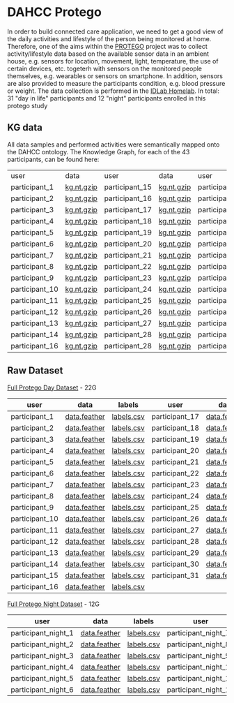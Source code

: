 # DAHCC Protego

In order to build connected care application, we need to get a good view of the daily activities and lifestyle of the person being monitored at home. Therefore, one of the aims within the [PROTEGO](https://www.imec-int.com/en/research-portfolio/protego) project was to collect activity/lifestyle data based on the available sensor data in an ambient house, e.g. sensors for location, movement, light, temperature, the use of certain devices, etc. togeterh with sensors on the monitored people themselves, e.g. wearables or sensors on smartphone. In addition, sensors are also provided to measure the participants condition, e.g. blood pressure or weight. The data collection is performed in the [IDLab Homelab](https://www.ugent.be/ea/idlab/en/research/research-infrastructure/homelab.htm). In total: 31 "day in life" participants and 12 "night" participants enrolled in this protego study

## KG data

All data samples and performed activities were semantically mapped onto the DAHCC ontology. The  Knowledge Graph, for each of the 43 participants, can be found here:

<table>
    <tr>
        <td>user</td>
        <td>data</td>
        <td>user</td>
        <td>data</td>
        <td>user</td>
        <td>data</td>
    </tr>
    <tr>
        <td>participant_1</td>
        <td><a href="https://dahcc.idlab.ugent.be/data/data_kg/dataset_participant1.nt.gz">kg.nt.gzip</a></td>
        <td>participant_15</td>
        <td><a href="https://dahcc.idlab.ugent.be/data/data_kg/dataset_participant15.nt.gz">kg.nt.gzip</a></td>
        <td>participant_29</td>
        <td><a href="https://dahcc.idlab.ugent.be/data/data_kg/dataset_participant29.nt.gz">kg.nt.gzip</a></td>
    </tr>
    <tr>
        <td>participant_2</td>
        <td><a href="https://dahcc.idlab.ugent.be/data/data_kg/dataset_participant2.nt.gz">kg.nt.gzip</a></td>
        <td>participant_16</td>
        <td><a href="https://dahcc.idlab.ugent.be/data/data_kg/dataset_participant16.nt.gz">kg.nt.gzip</a></td>
        <td>participant_30</td>
        <td><a href="https://dahcc.idlab.ugent.be/data/data_kg/dataset_participant30.nt.gz">kg.nt.gzip</a></td>
    </tr>
    <tr>
        <td>participant_3</td>
        <td><a href="https://dahcc.idlab.ugent.be/data/data_kg/dataset_participant3.nt.gz">kg.nt.gzip</a></td>
        <td>participant_17</td>
        <td><a href="https://dahcc.idlab.ugent.be/data/data_kg/dataset_participant17.nt.gz">kg.nt.gzip</a></td>
        <td>participant_31</td>
        <td><a href="https://dahcc.idlab.ugent.be/data/data_kg/dataset_participant31.nt.gz">kg.nt.gzip</a></td>
    </tr>
    <tr>
        <td>participant_4</td>
        <td><a href="https://dahcc.idlab.ugent.be/data/data_kg/dataset_participant4.nt.gz">kg.nt.gzip</a></td>
        <td>participant_18</td>
        <td><a href="https://dahcc.idlab.ugent.be/data/data_kg/dataset_participant18.nt.gz">kg.nt.gzip</a></td>
        <td>participant_1_night</td>
        <td><a href="https://dahcc.idlab.ugent.be/data/data_kg/dataset_participant_night1.nt.gz">kg.nt.gzip</a></td>
    </tr>
    <tr>
        <td>participant_5</td>
        <td><a href="https://dahcc.idlab.ugent.be/data/data_kg/dataset_participant5.nt.gz">kg.nt.gzip</a></td>
        <td>participant_19</td>
        <td><a href="https://dahcc.idlab.ugent.be/data/data_kg/dataset_participant19.nt.gz">kg.nt.gzip</a></td>
        <td>participant_2_night</td>
        <td><a href="https://dahcc.idlab.ugent.be/data/data_kg/dataset_participant_night2.nt.gz">kg.nt.gzip</a></td>
    </tr>
    <tr>
        <td>participant_6</td>
        <td><a href="https://dahcc.idlab.ugent.be/data/data_kg/dataset_participant6.nt.gz">kg.nt.gzip</a></td>
        <td>participant_20</td>
        <td><a href="https://dahcc.idlab.ugent.be/data/data_kg/dataset_participant20.nt.gz">kg.nt.gzip</a></td>
        <td>participant_3_night</td>
        <td><a href="https://dahcc.idlab.ugent.be/data/data_kg/dataset_participant_night3.nt.gz">kg.nt.gzip</a></td>
    </tr>
     <tr>
        <td>participant_7</td>
        <td><a href="https://dahcc.idlab.ugent.be/data/data_kg/dataset_participant7.nt.gz">kg.nt.gzip</a></td>
        <td>participant_21</td>
        <td><a href="https://dahcc.idlab.ugent.be/data/data_kg/dataset_participant21.nt.gz">kg.nt.gzip</a></td>
        <td>participant_4_night</td>
        <td><a href="https://dahcc.idlab.ugent.be/data/data_kg/dataset_participant_night4.nt.gz">kg.nt.gzip</a></td>
    </tr>
     <tr>
        <td>participant_8</td>
        <td><a href="https://dahcc.idlab.ugent.be/data/data_kg/dataset_participant8.nt.gz">kg.nt.gzip</a></td>
        <td>participant_22</td>
        <td><a href="https://dahcc.idlab.ugent.be/data/data_kg/dataset_participant22.nt.gz">kg.nt.gzip</a></td>
        <td>participant_5_night</td>
        <td><a href="https://dahcc.idlab.ugent.be/data/data_kg/dataset_participant_night5.nt.gz">kg.nt.gzip</a></td>
    </tr>
     <tr>
        <td>participant_9</td>
        <td><a href="https://dahcc.idlab.ugent.be/data/data_kg/dataset_participant9.nt.gz">kg.nt.gzip</a></td>
        <td>participant_23</td>
        <td><a href="https://dahcc.idlab.ugent.be/data/data_kg/dataset_participant23.nt.gz">kg.nt.gzip</a></td>
        <td>participant_6_night</td>
        <td><a href="https://dahcc.idlab.ugent.be/data/data_kg/dataset_participant_night6.nt.gz">kg.nt.gzip</a></td>
    </tr>
    <tr>
        <td>participant_10</td>
        <td><a href="https://dahcc.idlab.ugent.be/data/data_kg/dataset_participant10.nt.gz">kg.nt.gzip</a></td>
        <td>participant_24</td>
        <td><a href="https://dahcc.idlab.ugent.be/data/data_kg/dataset_participant24.nt.gz">kg.nt.gzip</a></td>
        <td>participant_7_night</td>
        <td><a href="https://dahcc.idlab.ugent.be/data/data_kg/dataset_participant_night7.nt.gz">kg.nt.gzip</a></td>
    </tr>
    <tr>
        <td>participant_11</td>
        <td><a href="https://dahcc.idlab.ugent.be/data/data_kg/dataset_participant11.nt.gz">kg.nt.gzip</a></td>
        <td>participant_25</td>
        <td><a href="https://dahcc.idlab.ugent.be/data/data_kg/dataset_participant25.nt.gz">kg.nt.gzip</a></td>
        <td>participant_8_night</td>
        <td><a href="https://dahcc.idlab.ugent.be/data/data_kg/dataset_participant_night8.nt.gz">kg.nt.gzip</a></td>
    </tr>
    <tr>
        <td>participant_12</td>
        <td><a href="https://dahcc.idlab.ugent.be/data/data_kg/dataset_participant12.nt.gz">kg.nt.gzip</a></td>
        <td>participant_26</td>
        <td><a href="https://dahcc.idlab.ugent.be/data/data_kg/dataset_participant26.nt.gz">kg.nt.gzip</a></td>
        <td>participant_9_night</td>
        <td><a href="https://dahcc.idlab.ugent.be/data/data_kg/dataset_participant_night9.nt.gz">kg.nt.gzip</a></td>
    </tr>
    <tr>
        <td>participant_13</td>
        <td><a href="https://dahcc.idlab.ugent.be/data/data_kg/dataset_participant13.nt.gz">kg.nt.gzip</a></td>
        <td>participant_27</td>
        <td><a href="https://dahcc.idlab.ugent.be/data/data_kg/dataset_participant27.nt.gz">kg.nt.gzip</a></td>
        <td>participant_10_night</td>
        <td><a href="https://dahcc.idlab.ugent.be/data/data_kg/dataset_participant_night10.nt.gz">kg.nt.gzip</a></td>
    </tr>
    <tr>
        <td>participant_14</td>
        <td><a href="https://dahcc.idlab.ugent.be/data/data_kg/dataset_participant14.nt.gz">kg.nt.gzip</a></td>
        <td>participant_28</td>
        <td><a href="https://dahcc.idlab.ugent.be/data/data_kg/dataset_participant28.nt.gz">kg.nt.gzip</a></td>
        <td>participant_11_night</td>
        <td><a href="https://dahcc.idlab.ugent.be/data/data_kg/dataset_participant_night11.nt.gz">kg.nt.gzip</a></td>
    </tr>
    <tr>
        <td>participant_16</td>
        <td><a href="https://dahcc.idlab.ugent.be/data/data_kg/dataset_participant16.nt.gz">kg.nt.gzip</a></td>
        <td>participant_28</td>
        <td><a href="https://dahcc.idlab.ugent.be/data/data_kg/dataset_participant28.nt.gz">kg.nt.gzip</a></td>
        <td>participant_12_night</td>
        <td><a href="https://dahcc.idlab.ugent.be/data/data_kg/dataset_participant_night12.nt.gz">kg.nt.gzip</a></td>
    </tr>
</table>

## Raw Dataset

[Full Protego Day Dataset](https://dahcc.idlab.ugent.be/data/protego_day.tar.gz) - 22G

<table>
<thead>
<tr>
<th>user</th>
<th>data</th>
<th>labels</th>
<th>user</th>
<th>data</th>
<th>labels</th>
</tr>
</thead>
<tbody>
<tr>
<td>participant_1</td>
<td><a href="https://dahcc.idlab.ugent.be/data/Protego_anom/_participant1/data.feather">data.feather</a></td>
<td><a href="https://dahcc.idlab.ugent.be/data/Protego_anom/_participant1/labels.csv">labels.csv</a></td>
<td>participant_17</td>
<td><a href="https://dahcc.idlab.ugent.be/data/Protego_anom/_participant17/data.feather">data.feather</a></td>
<td><a href="https://dahcc.idlab.ugent.be/data/Protego_anom/_participant17/labels.csv">labels.csv</a></td>
</tr>
<tr>
<td>participant_2</td>
<td><a href="https://dahcc.idlab.ugent.be/data/Protego_anom/_participant2/data.feather">data.feather</a></td>
<td><a href="https://dahcc.idlab.ugent.be/data/Protego_anom/_participant2/labels.csv">labels.csv</a></td>
<td>participant_18</td>
<td><a href="https://dahcc.idlab.ugent.be/data/Protego_anom/_participant18/data.feather">data.feather</a></td>
<td><a href="https://dahcc.idlab.ugent.be/data/Protego_anom/_participant18/labels.csv">labels.csv</a></td>
</tr>
<tr>
<td>participant_3</td>
<td><a href="https://dahcc.idlab.ugent.be/data/Protego_anom/_participant3/data.feather">data.feather</a></td>
<td><a href="https://dahcc.idlab.ugent.be/data/Protego_anom/_participant3/labels.csv">labels.csv</a></td>
<td>participant_19</td>
<td><a href="https://dahcc.idlab.ugent.be/data/Protego_anom/_participant19/data.feather">data.feather</a></td>
<td><a href="https://dahcc.idlab.ugent.be/data/Protego_anom/_participant19/labels.csv">labels.csv</a></td>
</tr>
<tr>
<td>participant_4</td>
<td><a href="https://dahcc.idlab.ugent.be/data/Protego_anom/_participant4/data.feather">data.feather</a></td>
<td><a href="https://dahcc.idlab.ugent.be/data/Protego_anom/_participant4/labels.csv">labels.csv</a></td>
<td>participant_20</td>
<td><a href="https://dahcc.idlab.ugent.be/data/Protego_anom/_participant20/data.feather">data.feather</a></td>
<td><a href="https://dahcc.idlab.ugent.be/data/Protego_anom/_participant20/labels.csv">labels.csv</a></td>
</tr>
<tr>
<td>participant_5</td>
<td><a href="https://dahcc.idlab.ugent.be/data/Protego_anom/_participant5/data.feather">data.feather</a></td>
<td><a href="https://dahcc.idlab.ugent.be/data/Protego_anom/_participant5/labels.csv">labels.csv</a></td>
<td>participant_21</td>
<td><a href="https://dahcc.idlab.ugent.be/data/Protego_anom/_participant21/data.feather">data.feather</a></td>
<td><a href="https://dahcc.idlab.ugent.be/data/Protego_anom/_participant21/labels.csv">labels.csv</a></td>
</tr>
<tr>
<td>participant_6</td>
<td><a href="https://dahcc.idlab.ugent.be/data/Protego_anom/_participant6/data.feather">data.feather</a></td>
<td><a href="https://dahcc.idlab.ugent.be/data/Protego_anom/_participant6/labels.csv">labels.csv</a></td>
<td>participant_22</td>
<td><a href="https://dahcc.idlab.ugent.be/data/Protego_anom/_participant22/data.feather">data.feather</a></td>
<td><a href="https://dahcc.idlab.ugent.be/data/Protego_anom/_participant22/labels.csv">labels.csv</a></td>
</tr>
<tr>
<td>participant_7</td>
<td><a href="https://dahcc.idlab.ugent.be/data/Protego_anom/_participant7/data.feather">data.feather</a></td>
<td><a href="https://dahcc.idlab.ugent.be/data/Protego_anom/_participant7/labels.csv">labels.csv</a></td>
<td>participant_23</td>
<td><a href="https://dahcc.idlab.ugent.be/data/Protego_anom/_participant23/data.feather">data.feather</a></td>
<td><a href="https://dahcc.idlab.ugent.be/data/Protego_anom/_participant23/labels.csv">labels.csv</a></td>
</tr>
<tr>
<td>participant_8</td>
<td><a href="https://dahcc.idlab.ugent.be/data/Protego_anom/_participant8/data.feather">data.feather</a></td>
<td><a href="https://dahcc.idlab.ugent.be/data/Protego_anom/_participant8/labels.csv">labels.csv</a></td>
<td>participant_24</td>
<td><a href="https://dahcc.idlab.ugent.be/data/Protego_anom/_participant24/data.feather">data.feather</a></td>
<td><a href="https://dahcc.idlab.ugent.be/data/Protego_anom/_participant24/labels.csv">labels.csv</a></td>
</tr>
<tr>
<td>participant_9</td>
<td><a href="https://dahcc.idlab.ugent.be/data/Protego_anom/_participant9/data.feather">data.feather</a></td>
<td><a href="https://dahcc.idlab.ugent.be/data/Protego_anom/_participant9/labels.csv">labels.csv</a></td>
<td>participant_25</td>
<td><a href="https://dahcc.idlab.ugent.be/data/Protego_anom/_participant25/data.feather">data.feather</a></td>
<td><a href="https://dahcc.idlab.ugent.be/data/Protego_anom/_participant25/labels.csv">labels.csv</a></td>
</tr>
<tr>
<td>participant_10</td>
<td><a href="https://dahcc.idlab.ugent.be/data/Protego_anom/_participant10/data.feather">data.feather</a></td>
<td><a href="https://dahcc.idlab.ugent.be/data/Protego_anom/_participant10/labels.csv">labels.csv</a></td>
<td>participant_26</td>
<td><a href="https://dahcc.idlab.ugent.be/data/Protego_anom/_participant26/data.feather">data.feather</a></td>
<td><a href="https://dahcc.idlab.ugent.be/data/Protego_anom/_participant26/labels.csv">labels.csv</a></td>
</tr>
<tr>
<td>participant_11</td>
<td><a href="https://dahcc.idlab.ugent.be/data/Protego_anom/_participant11/data.feather">data.feather</a></td>
<td><a href="https://dahcc.idlab.ugent.be/data/Protego_anom/_participant11/labels.csv">labels.csv</a></td>
<td>participant_27</td>
<td><a href="https://dahcc.idlab.ugent.be/data/Protego_anom/_participant27/data.feather">data.feather</a></td>
<td><a href="https://dahcc.idlab.ugent.be/data/Protego_anom/_participant27/labels.csv">labels.csv</a></td>
</tr>
<tr>
<td>participant_12</td>
<td><a href="https://dahcc.idlab.ugent.be/data/Protego_anom/_participant12/data.feather">data.feather</a></td>
<td><a href="https://dahcc.idlab.ugent.be/data/Protego_anom/_participant12/labels.csv">labels.csv</a></td>
<td>participant_28</td>
<td><a href="https://dahcc.idlab.ugent.be/data/Protego_anom/_participant28/data.feather">data.feather</a></td>
<td><a href="https://dahcc.idlab.ugent.be/data/Protego_anom/_participant28/labels.csv">labels.csv</a></td>
</tr>
<tr>
<td>participant_13</td>
<td><a href="https://dahcc.idlab.ugent.be/data/Protego_anom/_participant13/data.feather">data.feather</a></td>
<td><a href="https://dahcc.idlab.ugent.be/data/Protego_anom/_participant13/labels.csv">labels.csv</a></td>
<td>participant_29</td>
<td><a href="https://dahcc.idlab.ugent.be/data/Protego_anom/_participant29/data.feather">data.feather</a></td>
<td><a href="https://dahcc.idlab.ugent.be/data/Protego_anom/_participant29/labels.csv">labels.csv</a></td>
</tr>
<tr>
<td>participant_14</td>
<td><a href="https://dahcc.idlab.ugent.be/data/Protego_anom/_participant14/data.feather">data.feather</a></td>
<td><a href="https://dahcc.idlab.ugent.be/data/Protego_anom/_participant14/labels.csv">labels.csv</a></td>
<td>participant_30</td>
<td><a href="https://dahcc.idlab.ugent.be/data/Protego_anom/_participant30/data.feather">data.feather</a></td>
<td><a href="https://dahcc.idlab.ugent.be/data/Protego_anom/_participant30/labels.csv">labels.csv</a></td>
</tr>
<tr>
<td>participant_15</td>
<td><a href="https://dahcc.idlab.ugent.be/data/Protego_anom/_participant15/data.feather">data.feather</a></td>
<td><a href="https://dahcc.idlab.ugent.be/data/Protego_anom/_participant15/labels.csv">labels.csv</a></td>
<td>participant_31</td>
<td><a href="https://dahcc.idlab.ugent.be/data/Protego_anom/_participant31/data.feather">data.feather</a></td>
<td><a href="https://dahcc.idlab.ugent.be/data/Protego_anom/_participant31/labels.csv">labels.csv</a></td>
</tr>
<tr>
<td>participant_16</td>
<td><a href="https://dahcc.idlab.ugent.be/data/Protego_anom/_participant16/data.feather">data.feather</a></td>
<td><a href="https://dahcc.idlab.ugent.be/data/Protego_anom/_participant16/labels.csv">labels.csv</a></td>
</tr>
</tbody>
</table>
<p><a href="https://dahcc.idlab.ugent.be/data/protego_night.tar.gz">Full Protego Night Dataset</a> - 12G</p>
<table>
<thead>
<tr>
<th>user</th>
<th>data</th>
<th>labels</th>
<th>user</th>
<th>data</th>
<th>labels</th>
</tr>
</thead>
<tbody>
<tr>
<td>participant_night_1</td>
<td><a href="https://dahcc.idlab.ugent.be/data/Protego_anom/_participant_night_1/data.feather">data.feather</a></td>
<td><a href="https://dahcc.idlab.ugent.be/data/Protego_anom/_participant_night_1/labels.csv">labels.csv</a></td>
<td>participant_night_7</td>
<td><a href="https://dahcc.idlab.ugent.be/data/Protego_anom/_participant_night_7/data.feather">data.feather</a></td>
<td><a href="https://dahcc.idlab.ugent.be/data/Protego_anom/_participant_night_7/labels.csv">labels.csv</a></td>
</tr>
<tr>
<td>participant_night_2</td>
<td><a href="https://dahcc.idlab.ugent.be/data/Protego_anom/_participant_night_2/data.feather">data.feather</a></td>
<td><a href="https://dahcc.idlab.ugent.be/data/Protego_anom/_participant_night_2/labels.csv">labels.csv</a></td>
<td>participant_night_8</td>
<td><a href="https://dahcc.idlab.ugent.be/data/Protego_anom/_participant_night_8/data.feather">data.feather</a></td>
<td><a href="https://dahcc.idlab.ugent.be/data/Protego_anom/_participant_night_8/labels.csv">labels.csv</a></td>
</tr>
<tr>
<td>participant_night_3</td>
<td><a href="https://dahcc.idlab.ugent.be/data/Protego_anom/_participant_night_3/data.feather">data.feather</a></td>
<td><a href="https://dahcc.idlab.ugent.be/data/Protego_anom/_participant_night_3/labels.csv">labels.csv</a></td>
<td>participant_night_9</td>
<td><a href="https://dahcc.idlab.ugent.be/data/Protego_anom/_participant_night_9/data.feather">data.feather</a></td>
<td><a href="https://dahcc.idlab.ugent.be/data/Protego_anom/_participant_night_9/labels.csv">labels.csv</a></td>
</tr>
<tr>
<td>participant_night_4</td>
<td><a href="https://dahcc.idlab.ugent.be/data/Protego_anom/_participant_night_4/data.feather">data.feather</a></td>
<td><a href="https://dahcc.idlab.ugent.be/data/Protego_anom/_participant_night_4/labels.csv">labels.csv</a></td>
<td>participant_night_10</td>
<td><a href="https://dahcc.idlab.ugent.be/data/Protego_anom/_participant_night_10/data.feather">data.feather</a></td>
<td><a href="https://dahcc.idlab.ugent.be/data/Protego_anom/_participant_night_10/labels.csv">labels.csv</a></td>
</tr>
<tr>
<td>participant_night_5</td>
<td><a href="https://dahcc.idlab.ugent.be/data/Protego_anom/_participant_night_5/data.feather">data.feather</a></td>
<td><a href="https://dahcc.idlab.ugent.be/data/Protego_anom/_participant_night_5/labels.csv">labels.csv</a></td>
<td>participant_night_11</td>
<td><a href="https://dahcc.idlab.ugent.be/data/Protego_anom/_participant_night_11/data.feather">data.feather</a></td>
<td><a href="https://dahcc.idlab.ugent.be/data/Protego_anom/_participant_night_11/labels.csv">labels.csv</a></td>
</tr>
<tr>
<td>participant_night_6</td>
<td><a href="https://dahcc.idlab.ugent.be/data/Protego_anom/_participant_night_6/data.feather">data.feather</a></td>
<td><a href="https://dahcc.idlab.ugent.be/data/Protego_anom/_participant_night_6/labels.csv">labels.csv</a></td>
<td>participant_night_12</td>
<td><a href="https://dahcc.idlab.ugent.be/data/Protego_anom/_participant_night_12/data.feather">data.feather</a></td>
<td><a href="https://dahcc.idlab.ugent.be/data/Protego_anom/_participant_night_12/labels.csv">labels.csv</a></td>
</tr>
<tr>
</tbody>
</table>

